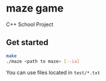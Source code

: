 # maze game
 C++ School Project

## Get started

```bash
make
./maze <path to maze> [--ia]
```

You can use files located in `test/*.txt`
